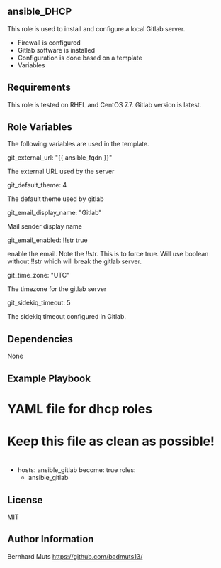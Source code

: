 ## ansible_DHCP
This role is used to install and configure a local Gitlab server.
- Firewall is configured
- Gitlab software is installed
- Configuration is done based on a template
- Variables 

## Requirements
This role is tested on RHEL and CentOS 7.7.
Gitlab version is latest.

## Role Variables
The following variables are used in the template.

  git_external_url: "{{ ansible_fqdn }}"

The external URL used by the server

  git_default_theme: 4

The default theme used by gitlab

  git_email_display_name: "Gitlab"

Mail sender display name

  git_email_enabled: !!str true

enable the email. Note the !!str. This is to force true. Will use boolean without !!str which will break the gitlab server.

  git_time_zone: "UTC"

The timezone for the gitlab server

  git_sidekiq_timeout: 5

The sidekiq timeout configured in Gitlab.


## Dependencies
None

## Example Playbook
  # YAML file for dhcp roles
  #
  # Keep this file as clean as possible! 
  #
  - hosts: ansible_gitlab
    become: true
    roles:
      - ansible_gitlab

License
-------

MIT

Author Information
------------------
Bernhard Muts
https://github.com/badmuts13/
